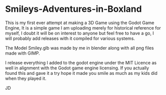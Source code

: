 # Smileys-Adventures-in-Boxland
This is my first ever attempt at making a 3D Game using the Godot Game
Engine,  It is a simple game I am uploading merely for historical reference
for myself, I doubt it will be on interest to anyone but feel free to have a
go, I will probably add releases with it compiled for various systems.

The Model Smiley.glb was made by me in blender along with all png files made
with GIMP.

I release everything I added to the godot engine under the MIT Licence as
well in alignment with the Godot game engine licensing.  If you actually 
found this and gave it a try hope it made you smile as much as my 
kids did when they played it.

JD
